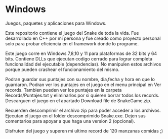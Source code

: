 # Windows
Juegos, paquetes y aplicaciones para Windows.

Este repositorio contiene el juego del Snake de toda la vida. Fue desarrollado 
en C++ por mi persona y fue creado como proyecto personal solo para probar eficiencia en el framework 
donde lo programe. 

Este juego corre en Windows 7,8,10 y 11 para plataformas de 32 bits y 64 bits. Contiene DLLs que ejecutan 
codigo cerrado para lograr completa funcionalidad del ejecutable (dependencias). No manipulen estos archivos
porque pueden crashear el funcionamiento del mismo.

Podran guardar sus puntajes con su nombre, dia,fecha y hora en que lo guardaron. Podran ver los puntajes en el juego 
en el menu principal en Ver records. Tambien pueden ver los puntajes en la carpeta Records/Puntajes.txt y eliminarlos 
por si quieren borrar todos los records. Descarguen el juego en el apartado Download file de SnakeGame.zip.

Recuerden descomprimir el archivo zip para poder acceder a los archivos. Ejecutan el juego en el folder descomprimido Snake.exe.
Dejen sus comentarios para apoyar a que haga una version 2 (opcional). 

Disfruten del juego y superen mi ultimo record de 120 manzanas comidas ;)
